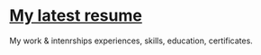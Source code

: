 # [My latest resume](https://github.com/jovana-marceta/resume/raw/master/JovanaMar%C4%8DetaResume.pdf) 

My work & intenrships experiences, skills, education, certificates.
